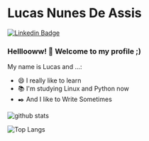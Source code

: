 

<!--
### Hi there 👋

Here are some ideas to get you started:

- 🔭 I’m currently working on ...
- 🌱 I’m currently learning ...
- 👯 I’m looking to collaborate on ...
- 🤔 I’m looking for help with ...
- 💬 Ask me about ...
- 📫 How to reach me: ...
- 😄 Pronouns: ...
- ⚡ Fun fact: ...
-->

# Lucas Nunes De Assis

[![Linkedin Badge](https://img.shields.io/badge/-LinkedIn-blue?style=flat-square&logo=Linkedin&logoColor=white&link=https://www.linkedin.com/in/lucasnunesdeassis/)](https://www.linkedin.com/in/kilerhg/)

### Helllooww! 👋 Welcome to my profile ;)

My name is Lucas and ...:

 - 😄 I really like to learn
 - 📚 I'm studying Linux and Python now
 - :black_nib: And I like to Write Sometimes
 
![github stats](https://github-readme-stats.vercel.app/api?username=kilerhg&show_icons=true&hide_border=true)

![Top Langs](https://github-readme-stats.vercel.app/api/top-langs/?username=kilerhg&layout=compact&hide_border=true)

